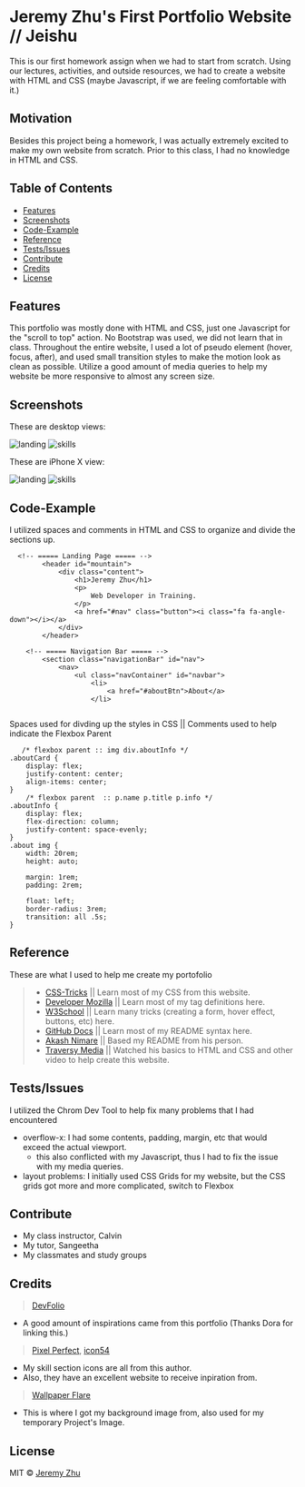 # Jeremy Zhu's First Portfolio Website // Jeishu
This is our first homework assign when we had to start from scratch. Using our lectures, activities, and outside resources, we had to create a website with HTML and CSS (maybe Javascript, if we are feeling comfortable with it.)

## Motivation
Besides this project being a homework, I was actually extremely excited to make my own website from scratch. Prior to this class, I had no knowledge in HTML and CSS.

## Table of Contents
* [Features](#Features)
* [Screenshots](#Screenshots)
* [Code-Example](#Code-Example)
* [Reference](#Reference)
* [Tests/Issues](#Test/Issues)
* [Contribute](#Contribute)
* [Credits](#Credits)
* [License](#License)

## Features
This portfolio was mostly done with HTML and CSS, just one Javascript for the "scroll to top" action. No Bootstrap was used, we did not learn that in class. 
Throughout the entire website, I used a lot of pseudo element (hover, focus, after), and used small transition styles to make the motion look as clean as possible.
Utilize a good amount of media queries to help my website be more responsive to almost any screen size.

## Screenshots

These are desktop views:

![landing](./images/README-pics/landingpage.jpg)
![skills](./images/README-pics/skillspage.jpg)

These are iPhone X view:

![landing](./images/README-pics/landing.png)
![skills](./images/README-pics/skills.png)

## Code-Example
I utilized spaces and comments in HTML and CSS to organize and divide the sections up.
```
  <!-- ===== Landing Page ===== -->
        <header id="mountain">
            <div class="content">
                <h1>Jeremy Zhu</h1>
                <p>
                    Web Developer in Training.
                </p>
                <a href="#nav" class="button"><i class="fa fa-angle-down"></i></a>
            </div>
        </header>
        
    <!-- ===== Navigation Bar ===== -->
        <section class="navigationBar" id="nav">
            <nav>
                <ul class="navContainer" id="navbar"> 
                    <li>
                        <a href="#aboutBtn">About</a>
                    </li>
                
```
Spaces used for divding up the styles in CSS || Comments used to help indicate the Flexbox Parent
```
   /* flexbox parent :: img div.aboutInfo */
.aboutCard {
    display: flex;
    justify-content: center;
    align-items: center;
}
    /* flexbox parent  :: p.name p.title p.info */
.aboutInfo {
    display: flex;
    flex-direction: column;
    justify-content: space-evenly;
}
.about img {
    width: 20rem;
    height: auto;

    margin: 1rem;
    padding: 2rem;

    float: left;
    border-radius: 3rem;
    transition: all .5s;
}
```

## Reference
These are what I used to help me create my portofolio
> - [CSS-Tricks](https://css-tricks.com/) || Learn most of my CSS from this website.
> - [Developer Mozilla](https://developer.mozilla.org/en-US/) || Learn most of my tag definitions here.
> - [W3School](https://www.w3schools.com/) || Learn many tricks (creating a form, hover effect, buttons, etc) here.
> - [GitHub Docs](https://docs.github.com/en/free-pro-team@latest/github/writing-on-github/basic-writing-and-formatting-syntax) || Learn most of my README syntax here.
> - [Akash Nimare](https://medium.com/@meakaakka/a-beginners-guide-to-writing-a-kickass-readme-7ac01da88ab3) || Based my README from his person.
> - [Traversy Media](https://www.youtube.com/channel/UC29ju8bIPH5as8OGnQzwJyA) || Watched his basics to HTML and CSS and other video to help create this website.

## Tests/Issues
I utilized the Chrom Dev Tool to help fix many problems that I had encountered
- overflow-x: I had some contents, padding, margin, etc that would exceed the actual viewport.
    - this also conflicted with my Javascript, thus I had to fix the issue with my media queries.
- layout problems: I initially used CSS Grids for my website, but the CSS grids got more and more complicated, switch to Flexbox


## Contribute
- My class instructor, Calvin
- My tutor, Sangeetha
- My classmates and study groups

## Credits
> [DevFolio](https://bootstrapmade.com/demo/themes/DevFolio/)
- A good amount of inspirations came from this portfolio (Thanks Dora for linking this.)

> [Pixel Perfect](https://www.flaticon.com/authors/pixel-perfect), [icon54](https://icon54.com/)
- My skill section icons are all from this author.
- Also, they have an excellent website to receive inpiration from.

> [Wallpaper Flare](https://www.wallpaperflare.com/)
- This is where I got my background image from, also used for my temporary Project's Image.

## License
MIT © [Jeremy Zhu](2020)

